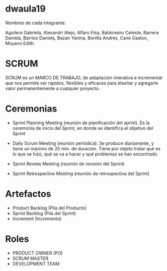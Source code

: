 # dwaula19
Nombres de cada integrante: 

Aguilera Gabriela,
Alexandri Alejo,
Alfaro Elsa,
Baldoneiro Celeste,
Barrera Daniela,
Barrios Daniela,
Bazan Yanina,
Bonilla Andres,
Cane Gaston,
Moyano Edith.



# SCRUM
SCRUM es un MARCO DE TRABAJO, de adaptación interativa e incremental que nos permite ser rápidos, flexibles y eficaces para diseñar y agregarle valor permanentemente a cualquier proyecto.


# Ceremonias

 - Sprint Planning Meeting (reunión de planificación del sprint). Es la ceremonia de inicio del Sprint, en donde se identifica el objetivo del Sprint

 
 - Daily Scrum Meeting  (reunión periódica):
  Se produce diariamente, y tiene un máximo de 20 min. de duración. 
  Tiene por objeto tratar qué es lo que se hizo, qué se va a hacer y qué problemas se han encontrado.
  
 - Sprint Review Meeting (reunión de revisión del Sprint)


 - Sprint Retrospective Meeting (reunión de retrospectiva del Sprint)
 

# Artefactos
 - Product Backlog (Pila del Producto)
 - Sprint Backlog (Pila del Sprint)
 - Increment (Incremento)


# Roles 
 - PRODUCT OWNER (PO)
 - SCRUM MASTER
 - DEVELOPMENT TEAM

